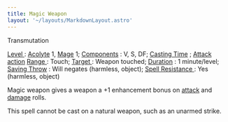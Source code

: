 ```yaml
---
title: Magic Weapon
layout: '~/layouts/MarkdownLayout.astro'
---
```

Transmutation

[ Level ](/modern.d20.srd/fx/level) : [ Acolyte](/modern.d20.srd/classes/advanced/acolyte) 1, [ Mage](/modern.d20.srd/classes/advanced/mage) 1; [ Components](/modern.d20.srd/fx/components) : V, S, DF; [ Casting Time](/modern.d20.srd/fx/casting.time) ; [ Attack action](/modern.d20.srd/combat/attack.actions) [ Range ](/modern.d20.srd/fx/range) :
Touch; [ Target ](/modern.d20.srd/fx/target) : Weapon touched; [ Duration](/modern.d20.srd/fx/duration) : 1 minute/level; [ Saving Throw](/modern.d20.srd/basics/saving.throws) : Will negates (harmless, object); [Spell Resistance ](/modern.d20.srd/special.abilities/spell.resistance) : Yes
(harmless, object)

Magic weapon gives a weapon a +1 enhancement bonus on [ attack](/modern.d20.srd/combat/attack.actions) and [ damage](/modern.d20.srd/combat/damage) rolls.

This spell cannot be cast on a natural weapon, such as an unarmed strike.

